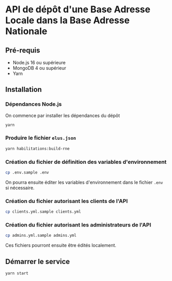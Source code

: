 # API de dépôt d'une Base Adresse Locale dans la Base Adresse Nationale

## Pré-requis

- Node.js 16 ou supérieure
- MongoDB 4 ou supérieur
- Yarn

## Installation

### Dépendances Node.js

On commence par installer les dépendances du dépôt

```bash
yarn
```

### Produire le fichier `elus.json`

```bash
yarn habilitations:build-rne
```

### Création du fichier de définition des variables d'environnement

```bash
cp .env.sample .env
```

On pourra ensuite éditer les variables d'environnement dans le fichier `.env` si nécessaire.

### Création du fichier autorisant les clients de l'API

```bash
cp clients.yml.sample clients.yml
```

### Création du fichier autorisant les administrateurs de l'API

```bash
cp admins.yml.sample admins.yml
```

Ces fichiers pourront ensuite être édités localement.

## Démarrer le service

```
yarn start
```
